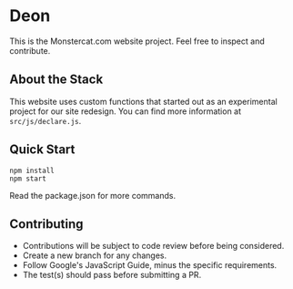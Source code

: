 # Deon

This is the Monstercat.com website project. Feel free to inspect and contribute. 

## About the Stack

This website uses custom functions that started out as an experimental project for our site redesign. You can find more information at `src/js/declare.js`.

## Quick Start

```
npm install
npm start
```

Read the package.json for more commands.

## Contributing

 * Contributions will be subject to code review before being considered.
 * Create a new branch for any changes.
 * Follow Google's JavaScript Guide, minus the specific requirements.
 * The test(s) should pass before submitting a PR.

